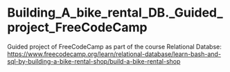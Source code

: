 # Building_A_bike_rental_DB._Guided_project_FreeCodeCamp

Guided project of FreeCodeCamp as part of the course Relational Databse:
https://www.freecodecamp.org/learn/relational-database/learn-bash-and-sql-by-building-a-bike-rental-shop/build-a-bike-rental-shop

